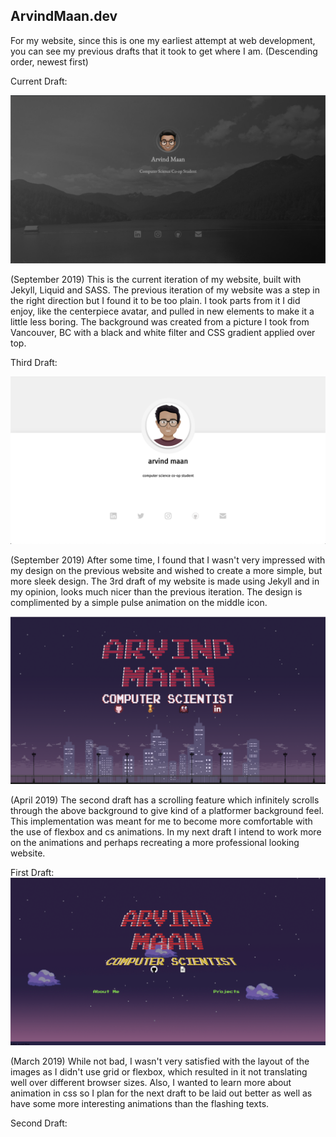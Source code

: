 ArvindMaan.dev
---
For my website, since this is one my earliest attempt at web development, you can see my previous drafts that it took to get where I am. (Descending order, newest first)

Current Draft: 

![website draft4](assets/drafts/Draft4.png) 

(September 2019)
This is the current iteration of my website, built with Jekyll, Liquid and SASS.
The previous iteration of my website was a step in the right direction but I found it to be too plain. I took parts from it I did enjoy, like the centerpiece avatar, and pulled in new elements to make it a little less boring. The background was created from a picture I took from Vancouver, BC with a black and white filter and CSS gradient applied over top.

Third Draft: 

![website draft3](assets/drafts/Draft3.png) 

(September 2019)
After some time, I found that I wasn't very impressed with my design on the previous website and wished to create a more simple, but more sleek design. The 3rd draft of my website is made using Jekyll and in my opinion, looks much nicer than the previous iteration. The design is complimented by a simple pulse animation on the middle icon. 

![website draft2](assets/drafts/Draft2.png) 

(April 2019)
The second draft has a scrolling feature which infinitely scrolls through the above background to give kind of a platformer background feel.
This implementation was meant for me to become more comfortable with the use of flexbox and cs animations. In my next draft I intend to work more on the animations and perhaps recreating a more professional looking website.

First Draft: 
![website draft1](assets/drafts/Draft1.png)

(March 2019)
While not bad, I wasn't very satisfied with the layout of the images as I didn't use grid or flexbox, which resulted in it not translating well over different browser sizes. Also, I wanted to learn more about animation in css so I plan for the next draft to be laid out better as well as have some more interesting animations than the flashing texts.

Second Draft:
